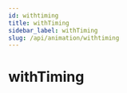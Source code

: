 ```yaml
---
id: withtiming
title: withTiming
sidebar_label: withTiming
slug: /api/animation/withtiming
---
```


# withTiming
